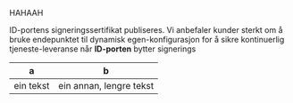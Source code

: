 HAHAAH

ID-portens signeringssertifikat publiseres.  Vi anbefaler kunder sterkt om å bruke endepunktet til dynamisk egen-konfigurasjon for å sikre kontinuerlig tjeneste-leveranse når **ID-porten** bytter signerings

|a|b|
|-|-|
|ein tekst| ein annan, lengre tekst|
